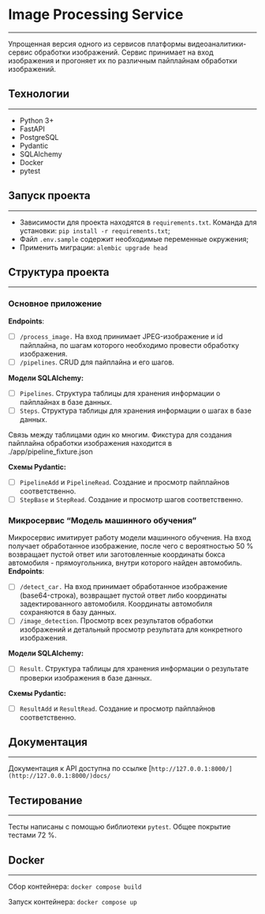 # Image Processing Service

---

Упрощенная версия одного из сервисов платформы видеоаналитики- сервис обработки изображений. Сервис принимает на вход изображения и прогоняет их по различным пайплайнам обработки изображений.

## Технологии

---

- Python 3+
- FastAPI
- PostgreSQL
- Pydantic
- SQLAlchemy
- Docker
- pytest

## Запуск проекта

---

- Зависимости для проекта находятся в `requirements.txt`. Команда для установки: `pip install -r requirements.txt`;
- Файл `.env.sample` содержит необходимые переменные окружения;
- Применить миграции: `alembic upgrade head`

## Структура проекта

---

### Основное приложение

**Endpoints**:

- [ ]  `/process_image.` На вход принимает JPEG-изображение и id пайплайна, по шагам которого необходимо провести обработку изображения.
- [ ]  `/pipelines`.  CRUD для пайплайна и его шагов.

**Модели SQLAlchemy:**

- [ ]  `Pipelines`. Структура таблицы для хранения информации о пайплайнах в базе данных.
- [ ]  `Steps`. Структура таблицы для хранения информации о шагах в базе данных.

Связь между таблицами один ко многим. Фикстура для создания пайплайна обработки изображения находится в ./app/pipeline_fixture.json

**Схемы Pydantic:**

- [ ]  `PipelineAdd` и `PipelineRead`. Создание и просмотр пайплайнов соответственно.
- [ ]  `StepBase` и `StepRead`. Создание и просмотр шагов соответственно.

### Микросервис “Модель машинного обучения”

Микросервис имитирует работу модели машинного обучения. На вход получает обработанное изображение, после чего с вероятностью 50 % возвращает пустой ответ или заготовленные координаты бокса автомобиля - прямоугольника, внутри которого найден автомобиль.
**Endpoints**:

- [ ]  `/detect_car.` На вход принимает обработанное изображение (base64-строка), возвращает пустой ответ либо координаты задектированного автомобиля. Координаты автомобиля сохраняются в базу данных.
- [ ]  `/image_detection`.  Просмотр всех результатов обработки изображений и детальный просмотр результата для конкретного  изображения.

**Модели SQLAlchemy:**

- [ ]  `Result`. Структура таблицы для хранения информации о результате проверки изображения  в базе данных.

**Схемы Pydantic:**

- [ ]  `ResultAdd` и `ResultRead`. Создание и просмотр пайплайнов соответственно.

## Документация

---

Документация к API доступна по ссылке [`http://127.0.0.1:8000/](http://127.0.0.1:8000/)docs/`

## Тестирование

---

Тесты написаны с помощью библиотеки `pytest`. Общее покрытие тестами 72 %.

## Docker

---

Сбор контейнера: `docker compose build`

Запуск контейнера: `docker compose up`